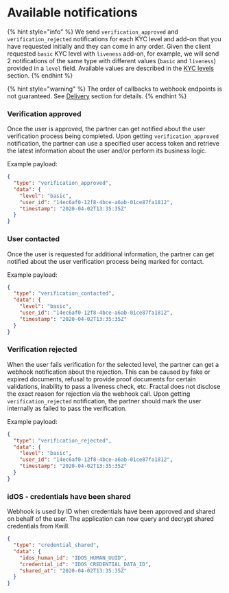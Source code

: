 # Available notifications

{% hint style="info" %}
We send `verification_approved` and `verification_rejected` notifications for each KYC level and add-on that you have requested initially and they can come in any order. Given the client requested `basic` KYC level with `liveness` add-on, for example, we will send 2 notifications of the same type with different values (`basic` and `liveness`) provided in a `level` field. Available values are described in the [KYC levels](../../kyc-levels.md) section.
{% endhint %}

{% hint style="warning" %}
The order of callbacks to webhook endpoints is not guaranteed. See [Delivery](delivery.md#order-of-delivery) section for details.
{% endhint %}

### Verification approved

Once the user is approved, the partner can get notified about the user verification process being completed. Upon getting `verification_approved` notification, the partner can use a specified user access token and retrieve the latest information about the user and/or perform its business logic.

Example payload:

```json
{
  "type": "verification_approved",
  "data": {
    "level": "basic",
    "user_id": "14ec6af0-12f8-4bce-a6ab-01ce87fa1812",
    "timestamp": "2020-04-02T13:35:35Z"
  }
}
```

### User contacted

Once the user is requested for additional information, the partner can get notified about the user verification process being marked for contact.&#x20;

Example payload:

```json
{
  "type": "verification_contacted",
  "data": {
    "level": "basic",
    "user_id": "14ec6af0-12f8-4bce-a6ab-01ce87fa1812",
    "timestamp": "2020-04-02T13:35:35Z"
  }
}
```

### Verification rejected

When the user fails verification for the selected level, the partner can get a webhook notification about the rejection. This can be caused by fake or expired documents, refusal to provide proof documents for certain validations, inability to pass a liveness check, etc. Fractal does not disclose the exact reason for rejection via the webhook call. Upon getting `verification_rejected` notification, the partner should mark the user internally as failed to pass the verification.

Example payload:

```json
{
  "type": "verification_rejected",
  "data": {
    "level": "basic",
    "user_id": "14ec6af0-12f8-4bce-a6ab-01ce87fa1812",
    "timestamp": "2020-04-02T13:35:35Z"
  }
}
```

### idOS - credentials have been shared

Webhook is used by ID when credentials have been approved and shared on behalf of the user. The application can now query and decrypt shared credentials from Kwill.

```json
{
  "type": "credential_shared",
  "data": {
    "idos_human_id": "IDOS_HUMAN_UUID",
    "credential_id": "IDOS_CREDENTIAL_DATA_ID",
    "shared_at": "2020-04-02T13:35:35Z"
  }
}
```

### &#x20;
